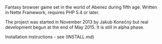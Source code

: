 Fantasy browser game set in the world of Abenez during fifth age. Written in
Nette Framework, requires PHP 5.4 or later.

The project was started in November 2013 by Jakub Konečný but real development
begun at the end of May 2015. It is still in alpha phase.

Installation instructions - see (INSTALL.md)